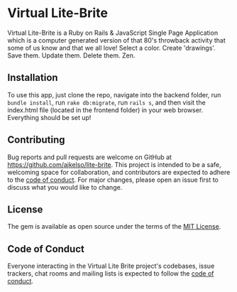 # Virtual Lite-Brite

Virtual Lite-Brite is a Ruby on Rails & JavaScript Single Page Application which is a computer generated version of that 80's throwback activity that some of us know and that we all love!  Select a color. Create 'drawings'.  Save them.  Update them.  Delete them. Zen.

## Installation

To use this app, just clone the repo, navigate into the backend folder, run `bundle install`, run `rake db:migrate`, run `rails s`, and then visit the index.html file (located in the frontend folder) in your web browser.
Everything should be set up!

## Contributing

Bug reports and pull requests are welcome on GitHub at https://github.com/ajkelso/lite-brite. This project is intended to be a safe, welcoming space for collaboration, and contributors are expected to adhere to the [code of conduct](https://github.com/ajkelso/lite-brite/blob/master/CODE_OF_CONDUCT.md). For major changes, please open an issue first to discuss what you would like to change.

## License

The gem is available as open source under the terms of the [MIT License](https://opensource.org/licenses/MIT).

## Code of Conduct

Everyone interacting in the Virtual Lite Brite project's codebases, issue trackers, chat rooms and mailing lists is expected to follow the [code of conduct](https://github.com/ajkelso/lite-brite/blob/master/CODE_OF_CONDUCT.md).
